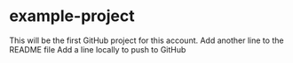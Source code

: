 # example-project
This will be the first GitHub project for this account.
Add another line to the README file
Add a line locally to push to GitHub
